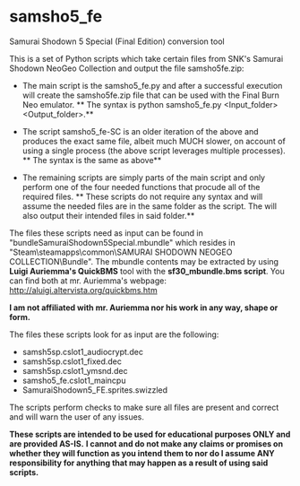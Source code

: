 # samsho5_fe
Samurai Shodown 5 Special (Final Edition) conversion tool

This is a set of Python scripts which take certain files from SNK's Samurai Shodown NeoGeo Collection and output the file samsho5fe.zip:

- The main script is the samsho5_fe.py and after a successful execution will create the samsho5fe.zip file that can be used with the Final Burn Neo emulator.
**  The syntax is python samsho5_fe.py <Input_folder> <Output_folder>.**

- The script samsho5_fe-SC is an older iteration of the above and produces the exact same file, albeit much MUCH slower, on account of using a single process (the above script leverages multiple processes).
**  The syntax is the same as above**

- The remaining scripts are simply parts of the main script and only perform one of the four needed functions that procude all of the required files.
**  These scripts do not require any syntax and will assume the needed files are in the same folder as the script. The will also output their intended files in said folder.**

The files these scripts need as input can be found in "bundleSamuraiShodown5Special.mbundle" which resides in "Steam\steamapps\common\SAMURAI SHODOWN NEOGEO COLLECTION\Bundle".
The mbundle contents may be extracted by using **Luigi Auriemma's QuickBMS** tool with the **sf30_mbundle.bms script**.
You can find both at mr. Auriemma's webpage: http://aluigi.altervista.org/quickbms.htm

**I am not affiliated with mr. Auriemma nor his work in any way, shape or form.**

The files these scripts look for as input are the following:
- samsh5sp.cslot1_audiocrypt.dec
- samsh5sp.cslot1_fixed.dec
- samsh5sp.cslot1_ymsnd.dec
- samsho5_fe.cslot1_maincpu
- SamuraiShodown5_FE.sprites.swizzled

The scripts perform checks to make sure all files are present and correct and will warn the user of any issues.

**These scripts are intended to be used for educational purposes ONLY and are provided AS-IS.**
**I cannot and do not make any claims or promises on whether they will function as you intend them to nor do I assume ANY responsibility for anything that may happen as a result of using said scripts.**
